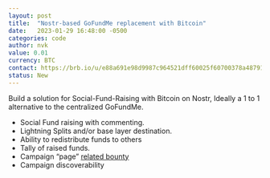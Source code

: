 ```yaml
---
layout: post
title:  "Nostr-based GoFundMe replacement with Bitcoin"
date:   2023-01-29 16:48:00 -0500
categories: code
author: nvk
value: 0.01
currency: BTC
contact: https://brb.io/u/e88a691e98d9987c964521dff60025f60700378a4879180dcbbb4a5027850411
status: New
---
```


Build a solution for Social-Fund-Raising with Bitcoin on Nostr, Ideally a 1 to 1 alternative to the centralized GoFundMe.

- Social Fund raising with commenting.
- Lightning Splits and/or base layer destination.
- Ability to redistribute funds to others
- Tally of raised funds.
- Campaign “page” [related bounty](https://bountsr.org/code/2023/01/25/medium-replacement.html)
- Campaign discoverability
